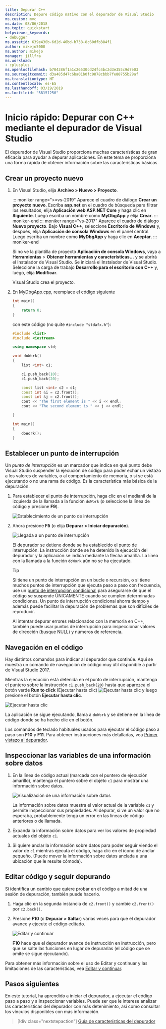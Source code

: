 ```yaml
---
title: Depurar C++
description: Depure código nativo con el depurador de Visual Studio
ms.custom: mvc
ms.date: 08/06/2018
ms.topic: quickstart
helpviewer_keywords:
- debugger
ms.assetid: 639e430b-6d2d-46bd-b738-8c60dfb384f1
author: mikejo5000
ms.author: mikejo
manager: jillfra
ms.workload:
- cplusplus
ms.openlocfilehash: b704386f1a1c26530cd24fc4bc2d3e355c9d7e03
ms.sourcegitcommit: d3a485d47c6ba01b0fc9878cbbb7fe88755b29af
ms.translationtype: HT
ms.contentlocale: es-ES
ms.lasthandoff: 03/19/2019
ms.locfileid: "58151250"
---
```

# <a name="quickstart-debug-with-c-using-the-visual-studio-debugger"></a>Inicio rápido: Depurar con C++ mediante el depurador de Visual Studio

El depurador de Visual Studio proporciona muchas características de gran eficacia para ayudar a depurar aplicaciones. En este tema se proporciona una forma rápida de obtener información sobre las características básicas.

## <a name="create-a-new-project"></a>Crear un proyecto nuevo

1. En Visual Studio, elija **Archivo > Nuevo > Proyecto**.

    ::: moniker range=">=vs-2019"
    Aparece el cuadro de diálogo **Crear un proyecto nuevo**. Escriba **asp.net** en el cuadro de búsqueda para filtrar los resultados, elija **Aplicación web ASP.NET Core** y haga clic en **Siguiente**. Luego escriba un nombre como **MyDbgApp** y elija **Crear**.
    ::: moniker-end
    ::: moniker range="vs-2017"
    Aparece el cuadro de diálogo **Nuevo proyecto**. Bajo **Visual C++**, seleccione **Escritorio de Windows** y, después, elija **Aplicación de consola Windows** en el panel central. Luego escriba un nombre como **MyDbgApp** y haga clic en **Aceptar**.
    ::: moniker-end

    Si no ve la plantilla de proyecto **Aplicación de consola Windows**, vaya a **Herramientas** > **Obtener herramientas y características…** y se abrirá el Instalador de Visual Studio. Se iniciará el Instalador de Visual Studio. Seleccione la carga de trabajo **Desarrollo para el escritorio con C++** y, luego, elija **Modificar**.

    Visual Studio crea el proyecto.

1. En MyDbgApp.cpp, reemplace el código siguiente

    ```c++
    int main()
    {
        return 0;
    }
    ```

    con este código (no quite `#include "stdafx.h"`):

    ```c++
    #include <list>
    #include <iostream>

    using namespace std;

    void doWork()
    {
        list <int> c1;

        c1.push_back(10);
        c1.push_back(20);

        const list <int> c2 = c1;
        const int &i = c2.front();
        const int &j = c2.front();
        cout << "The first element is " << i << endl;
        cout << "The second element is " << j << endl;

    }

    int main()
    {
        doWork();
    }
    ```

## <a name="set-a-breakpoint"></a>Establecer un punto de interrupción

Un *punto de interrupción* es un marcador que indica en qué punto debe Visual Studio suspender la ejecución de código para poder echar un vistazo a los valores de variables, o al comportamiento de memoria, o si se está ejecutando o no una rama de código. Es la característica más básica de la depuración.

1. Para establecer el punto de interrupción, haga clic en el medianil de la izquierda de la llamada a la función `doWork` (o seleccione la línea de código y presione **F9**).

    ![Establecimiento de un punto de interrupción](../debugger/media/dbg-qs-set-breakpoint.png "Set a breakpoint")

2. Ahora presione **F5** (o elija **Depurar > Iniciar depuración**).

    ![Llegada a un punto de interrupción](../debugger/media/dbg-qs-hit-breakpoint.png "Hit a breakpoint")

    El depurador se detiene donde se ha establecido el punto de interrupción. La instrucción donde se ha detenido la ejecución del depurador y la aplicación se indica mediante la flecha amarilla. La línea con la llamada a la función `doWork` aún no se ha ejecutado.

    > [!TIP]
    > Si tiene un punto de interrupción en un bucle o recursión, o si tiene muchos puntos de interrupción que ejecuta paso a paso con frecuencia, use un [punto de interrupción condicional](../debugger/using-breakpoints.md#BKMK_Specify_a_breakpoint_condition_using_a_code_expression) para asegurarse de que el código se suspende ÚNICAMENTE cuando se cumplen determinadas condiciones. Un punto de interrupción condicional ahorra tiempo y además puede facilitar la depuración de problemas que son difíciles de reproducir.

    Al intentar depurar errores relacionados con la memoria en C++, también puede usar puntos de interrupción para inspeccionar valores de dirección (busque NULL) y números de referencia.

## <a name="navigate-code"></a>Navegación en el código

Hay distintos comandos para indicar al depurador que continúe. Aquí se muestra un comando de navegación de código muy útil disponible a partir de Visual Studio 2017.

Mientras la ejecución está detenida en el punto de interrupción, mantenga el puntero sobre la instrucción `c1.push_back(20)` hasta que aparezca el botón verde **Run to click** (Ejecutar hasta clic) ![Ejecutar hasta clic](../debugger/media/dbg-tour-run-to-click.png "RunToClick") y luego presione el botón **Ejecutar hasta clic**.

![Ejecutar hasta clic](../debugger/media/dbg-qs-run-to-click.png "Run to click")

La aplicación se sigue ejecutando, llama a `doWork` y se detiene en la línea de código donde se ha hecho clic en el botón.

Los comandos de teclado habituales usados para ejecutar el código paso a paso son **F10** y **F11**. Para obtener instrucciones más detalladas, vea [Primer vistazo al depurador](../debugger/debugger-feature-tour.md).

## <a name="inspect-variables-in-a-datatip"></a>Inspeccionar las variables de una información sobre datos

1. En la línea de código actual (marcada con el puntero de ejecución amarillo), mantenga el puntero sobre el objeto `c1` para mostrar una información sobre datos.

    ![Visualización de una información sobre datos](../debugger/media/dbg-qs-data-tip.png "View a datatip")

    La información sobre datos muestra el valor actual de la variable `c1` y permite inspeccionar sus propiedades. Al depurar, si ve un valor que no esperaba, probablemente tenga un error en las líneas de código anteriores o de llamada.

2. Expanda la información sobre datos para ver los valores de propiedad actuales del objeto `c1`.

3. Si quiere anclar la información sobre datos para poder seguir viendo el valor de `c1` mientras ejecuta el código, haga clic en el icono de anclar pequeño. (Puede mover la información sobre datos anclada a una ubicación que le resulte cómoda).

## <a name="edit-code-and-continue-debugging"></a>Editar código y seguir depurando

Si identifica un cambio que quiere probar en el código a mitad de una sesión de depuración, también puede hacerlo.

1. Haga clic en la segunda instancia de `c2.front()` y cambie `c2.front()` por `c2.back()`.

2. Presione **F10** (o **Depurar > Saltar**) varias veces para que el depurador avance y ejecute el código editado.

    ![Editar y continuar](../debugger/media/dbg-qs-edit-and-continue.gif "Edit and continue")

    **F10** hace que el depurador avance de instrucción en instrucción, pero que se salte las funciones en lugar de depurarlas (el código que se omite se sigue ejecutando).

Para obtener más información sobre el uso de Editar y continuar y las limitaciones de las características, vea [Editar y continuar](../debugger/edit-and-continue.md).

## <a name="next-steps"></a>Pasos siguientes

En este tutorial, ha aprendido a iniciar el depurador, a ejecutar el código paso a paso y a inspeccionar variables. Puede ser que le interese analizar las características del depurador con más detenimiento, así como consultar los vínculos disponibles con más información.

> [!div class="nextstepaction"]
> [Guía de características del depurador](../debugger/debugger-feature-tour.md)
